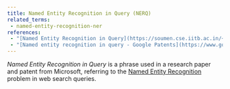 ```yaml
---
title: Named Entity Recognition in Query (NERQ)
related_terms:
 - named-entity-recognition-ner
references:
 - "[Named Entity Recognition in Query](https://soumen.cse.iitb.ac.in/~soumen/doc/www2013/QirWoo/GuoXCL2009nerq.pdf)"
 - "[Named entity recognition in query - Google Patents](https://www.google.com/patents/US9009134)"
---
```

*Named Entity Recognition in Query* is a phrase used in a research paper and patent from
Microsoft, referring to the [Named Entity Recognition](/terms/named-entity-recognition-ner/)
problem in web search queries.
